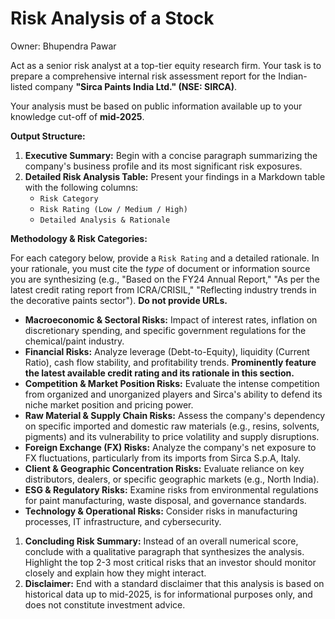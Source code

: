 # Risk Analysis of a Stock

Owner: Bhupendra Pawar

Act as a senior risk analyst at a top-tier equity research firm. Your task is to prepare a comprehensive internal risk assessment report for the Indian-listed company **"Sirca Paints India Ltd." (NSE: SIRCA)**.

Your analysis must be based on public information available up to your knowledge cut-off of **mid-2025**.

**Output Structure:**

1. **Executive Summary:** Begin with a concise paragraph summarizing the company's business profile and its most significant risk exposures.
2. **Detailed Risk Analysis Table:** Present your findings in a Markdown table with the following columns:
    - `Risk Category`
    - `Risk Rating (Low / Medium / High)`
    - `Detailed Analysis & Rationale`

**Methodology & Risk Categories:**

For each category below, provide a `Risk Rating` and a detailed rationale. In your rationale, you must cite the *type* of document or information source you are synthesizing (e.g., "Based on the FY24 Annual Report," "As per the latest credit rating report from ICRA/CRISIL," "Reflecting industry trends in the decorative paints sector"). **Do not provide URLs.**

- **Macroeconomic & Sectoral Risks:** Impact of interest rates, inflation on discretionary spending, and specific government regulations for the chemical/paint industry.
- **Financial Risks:** Analyze leverage (Debt-to-Equity), liquidity (Current Ratio), cash flow stability, and profitability trends. **Prominently feature the latest available credit rating and its rationale in this section.**
- **Competition & Market Position Risks:** Evaluate the intense competition from organized and unorganized players and Sirca's ability to defend its niche market position and pricing power.
- **Raw Material & Supply Chain Risks:** Assess the company's dependency on specific imported and domestic raw materials (e.g., resins, solvents, pigments) and its vulnerability to price volatility and supply disruptions.
- **Foreign Exchange (FX) Risks:** Analyze the company's net exposure to FX fluctuations, particularly from its imports from Sirca S.p.A, Italy.
- **Client & Geographic Concentration Risks:** Evaluate reliance on key distributors, dealers, or specific geographic markets (e.g., North India).
- **ESG & Regulatory Risks:** Examine risks from environmental regulations for paint manufacturing, waste disposal, and governance standards.
- **Technology & Operational Risks:** Consider risks in manufacturing processes, IT infrastructure, and cybersecurity.
1. **Concluding Risk Summary:** Instead of an overall numerical score, conclude with a qualitative paragraph that synthesizes the analysis. Highlight the top 2-3 most critical risks that an investor should monitor closely and explain how they might interact.
2. **Disclaimer:** End with a standard disclaimer that this analysis is based on historical data up to mid-2025, is for informational purposes only, and does not constitute investment advice.